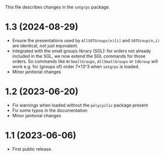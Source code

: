 This file describes changes in the `sotgrps` package.

# 1.3 (2024-08-29)

  - Ensure the presentations used by `AllSOTGroups(n)[i]` and `SOTGroup(n,i)`
    are identical, not just equivalent.
  - Integrated with the small groups library (SGL): for orders not already
    included in the SGL, we now extend the SGL commands for those orders.
    So commands like `NrSmallGroups`, `AllSmallGroups` or `IdGroup` will
    work e.g. for (groups of) order 7*13^3 when `sotgrps` is loaded.
  - Minor janitorial changes

# 1.2 (2023-06-20)

  - Fix warnings when loaded without the `polycyclic` package present
  - Fix some typos in the documentation
  - Minor janitorial changes

# 1.1 (2023-06-06)

  - First public release.
